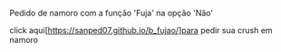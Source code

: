 Pedido de namoro  com a função 'Fuja' na opção 'Não'

click aqui[https://sanped07.github.io/b_fujao/]para pedir sua crush em namoro
